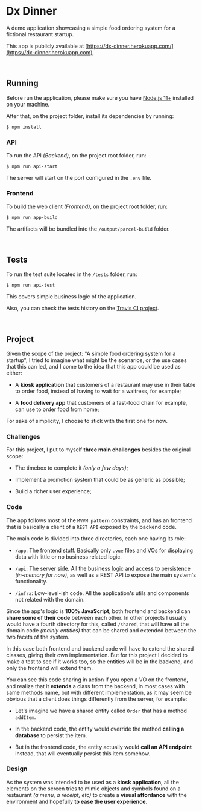 # Dx Dinner

A demo application showcasing a simple food ordering system for a fictional restaurant startup.

This app is publicly available at [https://dx-dinner.herokuapp.com/](https://dx-dinner.herokuapp.com).

<br>

## Running

Before run the application, please make sure you have [Node.js 11+](https://nodejs.org) installed on your machine.

After that, on the project folder, install its dependencies by running:

```text
$ npm install
```

### API

To run the API _(Backend)_, on the project root folder, run:

```text
$ npm run api-start
```

The server will start on the port configured in the `.env` file.

### Frontend

To build the web client _(Frontend)_, on the project root folder, run:

```text
$ npm run app-build
```

The artifacts will be bundled into the `/output/parcel-build` folder.

<br>

## Tests

To run the test suite located in the `/tests` folder, run:

```text
$ npm run api-test
```

This covers simple business logic of the application.

Also, you can check the tests history on the [Travis CI project](https://travis-ci.org/Potentii/Dx-Dinner).

<br>

## Project

Given the scope of the project: "A simple food ordering system for a startup", I tried to imagine what might be the scenarios, or the use cases that this can led, and I come to the idea that this app could be used as either:

- A **kiosk application** that customers of a restaurant may use in their table to order food, instead of having to wait for a waitress, for example;

- A **food delivery app** that customers of a fast-food chain for example, can use to order food from home;

For sake of simplicity, I choose to stick with the first one for now.

### Challenges

For this project, I put to myself **three main challenges** besides the original scope: 

- The timebox to complete it _(only a few days)_;

- Implement a promotion system that could be as generic as possible;

- Build a richer user experience;

### Code

The app follows most of the `MVVM pattern` constraints, and has an frontend that is basically a client of a `REST API` exposed by the backend code.

The main code is divided into three directories, each one having its role:

- `/app`: The frontend stuff. Basically only `.vue` files and VOs for displaying data with little or no business related logic.

- `/api`: The server side. All the business logic and access to persistence _(in-memory for now)_, as well as a REST API to expose the main system's functionality.

- `/infra`: Low-level-ish code. All the application's utils and components not related with the domain.

Since the app's logic is **100% JavaScript**, both frontend and backend can **share some of their code** between each other. In other projects I usually would have a fourth directory for this, called `/shared`, that will have all the domain code _(mainly entities)_ that can be shared and extended between the two facets of the system. 

In this case both frontend and backend code will have to extend the shared classes, giving their own implementation. But for this project I decided to make a test to see if it works too, so the entities will be in the backend, and only the frontend will extend them.

You can see this code sharing in action if you open a VO on the frontend, and realize that it **extends** a class from the backend, in most cases with same methods name, but with different implementation, as it may seem be obvious that a client does things differently from the server, for example:

- Let's imagine we have a shared entity called `Order` that has a method `addItem`.

- In the backend code, the entity would override the method **calling a database** to persist the item.

- But in the frontend code, the entity actually would **call an API endpoint** instead, that will eventually persist this item somehow.

### Design

As the system was intended to be used as a **kiosk application**, all the elements on the screen tries to mimic objects and symbols found on a restaurant _(a menu, a receipt, etc)_ to create a **visual affordance** with the environment and hopefully **to ease the user experience**.



















